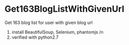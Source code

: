 # Get163BlogListWithGivenUrl
Get 163 blog list for user with given blog url

1) install BeautifulSoup, Selenium, phantomjs /n
2) verified with python2.7
